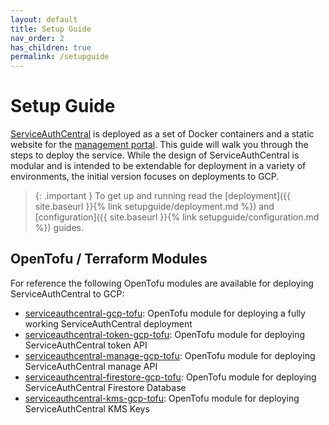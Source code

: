 ```yaml
---
layout: default
title: Setup Guide
nav_order: 2
has_children: true
permalink: /setupguide
---
```


# Setup Guide

[ServiceAuthCentral](https://github.com/UnitVectorY-Labs/ServiceAuthCentral) is deployed as a set of Docker containers and a static website for the [management portal](https://github.com/UnitVectorY-Labs/serviceauthcentralweb). This guide will walk you through the steps to deploy the service. While the design of ServiceAuthCentral is modular and is intended to be extendable for deployment in a variety of environments, the initial version focuses on deployments to GCP.

> {: .important }
> To get up and running read the [deployment]({{ site.baseurl }}{% link setupguide/deployment.md %}) and [configuration]({{ site.baseurl }}{% link setupguide/configuration.md %}) guides.

## OpenTofu / Terraform Modules

For reference the following OpenTofu modules are available for deploying ServiceAuthCentral to GCP:

- [serviceauthcentral-gcp-tofu](https://github.com/UnitVectorY-Labs/serviceauthcentral-gcp-tofu): OpenTofu module for deploying a fully working ServiceAuthCentral deployment
- [serviceauthcentral-token-gcp-tofu](https://github.com/UnitVectorY-Labs/serviceauthcentral-token-gcp-tofu): OpenTofu module for deploying ServiceAuthCentral token API
- [serviceauthcentral-manage-gcp-tofu](https://github.com/UnitVectorY-Labs/serviceauthcentral-manage-gcp-tofu): OpenTofu module for deploying ServiceAuthCentral manage API
- [serviceauthcentral-firestore-gcp-tofu](https://github.com/UnitVectorY-Labs/serviceauthcentral-firestore-gcp-tofu): OpenTofu module for deploying ServiceAuthCentral Firestore Database
- [serviceauthcentral-kms-gcp-tofu](https://github.com/UnitVectorY-Labs/serviceauthcentral-kms-gcp-tofu): OpenTofu module for deploying ServiceAuthCentral KMS Keys
